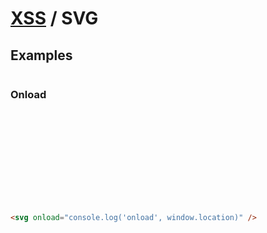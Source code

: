 # [XSS](/xss/) / SVG


## Examples

<pre id="asd"></pre>
<script>
  let og = console.log;
  console.log = function () {
    let str = Array.prototype.join.apply(arguments, [' ']);
    let el = document.createTextNode(`${str}\n`);
    document.getElementById('asd').appendChild(el);
    og.apply(console, arguments)
  }
</script>

### Onload

<svg onload="console.log('onload', window.location)" />

```html
<svg onload="console.log('onload', window.location)" />
```
